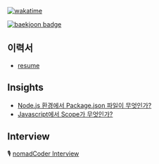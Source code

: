 [![wakatime](https://wakatime.com/badge/user/865c4835-c28d-480d-8c1d-42f9ab5aee77.svg)](https://wakatime.com/@865c4835-c28d-480d-8c1d-42f9ab5aee77)

[![baekjoon badge](http://mazassumnida.wtf/api/v2/generate_badge?boj=0626na)](https://solved.ac/profile/0626na)


## 이력서
- [resume](https://jeenie.craft.me/IEjfPjREKO8wPG)

## Insights
- [Node.js 환경에서 Package.json 파일이 무엇인가?](https://jeenie.craft.me/Keip2oM9KqEdNJ)
- [Javascript에서 Scope가 무엇인가?](https://jeenie.craft.me/rUyQ7kna421mFn)

## Interview
🎙️ [nomadCoder Interview](https://nomadcoders.co/community/thread/5747)

